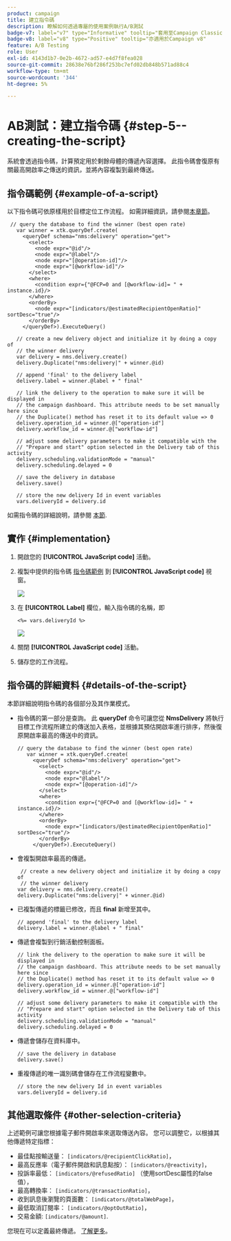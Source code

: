```yaml
---
product: campaign
title: 建立指令碼
description: 瞭解如何透過專屬的使用案例執行A/B測試
badge-v7: label="v7" type="Informative" tooltip="套用至Campaign Classic v7"
badge-v8: label="v8" type="Positive" tooltip="亦適用於Campaign v8"
feature: A/B Testing
role: User
exl-id: 4143d1b7-0e2b-4672-ad57-e4d7f8fea028
source-git-commit: 28638e76bf286f253bc7efd02db848b571ad88c4
workflow-type: tm+mt
source-wordcount: '344'
ht-degree: 5%

---
```


# AB測試：建立指令碼 {#step-5--creating-the-script}


系統會透過指令碼，計算預定用於剩餘母體的傳遞內容選擇。 此指令碼會復原有關最高開啟率之傳送的資訊，並將內容複製到最終傳送。

## 指令碼範例 {#example-of-a-script}

以下指令碼可依原樣用於目標定位工作流程。 如需詳細資訊，請參閱[本章節](#implementation)。

```
 // query the database to find the winner (best open rate)
   var winner = xtk.queryDef.create(
     <queryDef schema="nms:delivery" operation="get">
       <select>
         <node expr="@id"/>
         <node expr="@label"/>
         <node expr="[@operation-id]"/>
         <node expr="[@workflow-id]"/>
       </select>
       <where>
         <condition expr={"@FCP=0 and [@workflow-id]= " + instance.id}/>
       </where>
       <orderBy>
         <node expr="[indicators/@estimatedRecipientOpenRatio]" sortDesc="true"/>
       </orderBy>
     </queryDef>).ExecuteQuery()
   
   // create a new delivery object and initialize it by doing a copy of
   // the winner delivery
   var delivery = nms.delivery.create()
   delivery.Duplicate("nms:delivery|" + winner.@id)

   // append 'final' to the delivery label
   delivery.label = winner.@label + " final"

   // link the delivery to the operation to make sure it will be displayed in
   // the campaign dashboard. This attribute needs to be set manually here since 
   // the Duplicate() method has reset it to its default value => 0
   delivery.operation_id = winner.@["operation-id"]
   delivery.workflow_id = winner.@["workflow-id"]

   // adjust some delivery parameters to make it compatible with the 
   // "Prepare and start" option selected in the Delivery tab of this activity
   delivery.scheduling.validationMode = "manual"
   delivery.scheduling.delayed = 0
 
   // save the delivery in database
   delivery.save()
 
   // store the new delivery Id in event variables
   vars.deliveryId = delivery.id
```

如需指令碼的詳細說明，請參閱 [本節](#details-of-the-script).

## 實作 {#implementation}

1. 開啟您的 **[!UICONTROL JavaScript code]** 活動。
1. 複製中提供的指令碼 [指令碼範例](#example-of-a-script) 到 **[!UICONTROL JavaScript code]** 視窗。

   ![](assets/use_case_abtesting_configscript_002.png)

1. 在 **[!UICONTROL Label]** 欄位，輸入指令碼的名稱，即

   ```
   <%= vars.deliveryId %>
   ```

   ![](assets/use_case_abtesting_configscript_003.png)

1. 關閉 **[!UICONTROL JavaScript code]** 活動。
1. 儲存您的工作流程。

## 指令碼的詳細資料 {#details-of-the-script}

本節詳細說明指令碼的各個部分及其作業模式。

* 指令碼的第一部分是查詢。 此 **queryDef** 命令可讓您從 **NmsDelivery** 將執行目標工作流程所建立的傳送加入表格，並根據其預估開啟率進行排序，然後復原開啟率最高的傳送中的資訊。

  ```
  // query the database to find the winner (best open rate)
     var winner = xtk.queryDef.create(
       <queryDef schema="nms:delivery" operation="get">
         <select>
           <node expr="@id"/>
           <node expr="@label"/>
           <node expr="[@operation-id]"/>
         </select>
         <where>
           <condition expr={"@FCP=0 and [@workflow-id]= " + instance.id}/>
         </where>
         <orderBy>
           <node expr="[indicators/@estimatedRecipientOpenRatio]" sortDesc="true"/>
         </orderBy>
       </queryDef>).ExecuteQuery()
  ```

* 會複製開啟率最高的傳遞。

  ```
   // create a new delivery object and initialize it by doing a copy of
   // the winner delivery
  var delivery = nms.delivery.create()
  delivery.Duplicate("nms:delivery|" + winner.@id)
  ```

* 已複製傳遞的標籤已修改，而且 **final** 新增至其中。

  ```
  // append 'final' to the delivery label
  delivery.label = winner.@label + " final"
  ```

* 傳遞會複製到行銷活動控制面板。

  ```
  // link the delivery to the operation to make sure it will be displayed in
  // the campaign dashboard. This attribute needs to be set manually here since 
  // the Duplicate() method has reset it to its default value => 0
  delivery.operation_id = winner.@["operation-id"]
  delivery.workflow_id = winner.@["workflow-id"]
  ```

  ```
  // adjust some delivery parameters to make it compatible with the 
  // "Prepare and start" option selected in the Delivery tab of this activity
  delivery.scheduling.validationMode = "manual"
  delivery.scheduling.delayed = 0
  ```

* 傳遞會儲存在資料庫中。

  ```
  // save the delivery in database
  delivery.save()
  ```

* 重複傳遞的唯一識別碼會儲存在工作流程變數中。

  ```
  // store the new delivery Id in event variables
  vars.deliveryId = delivery.id
  ```

## 其他選取條件 {#other-selection-criteria}

上述範例可讓您根據電子郵件開啟率來選取傳送內容。 您可以調整它，以根據其他傳遞特定指標：

* 最佳點按輸送量： `[indicators/@recipientClickRatio]`，
* 最高反應率（電子郵件開啟和訊息點按）： `[indicators/@reactivity]`，
* 投訴率最低： `[indicators/@refusedRatio]` （使用sortDesc屬性的false值），
* 最高轉換率： `[indicators/@transactionRatio]`，
* 收到訊息後瀏覽的頁面數： `[indicators/@totalWebPage]`，
* 最低取消訂閱率： `[indicators/@optOutRatio]`，
* 交易金額: `[indicators/@amount]`.

您現在可以定義最終傳遞。 [了解更多](a-b-testing-uc-final-delivery.md)。

